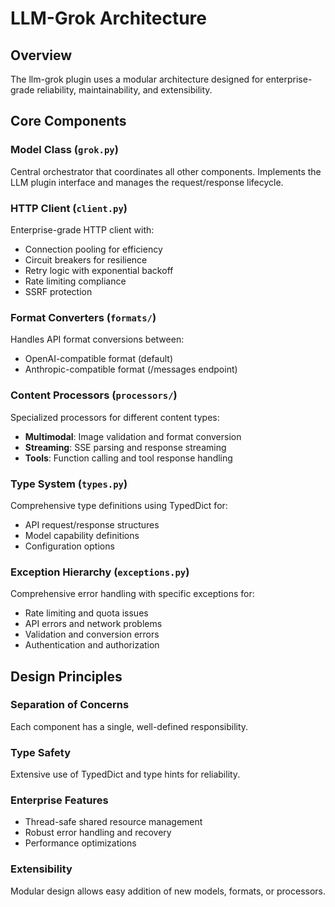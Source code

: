 # LLM-Grok Architecture

## Overview
The llm-grok plugin uses a modular architecture designed for enterprise-grade reliability, maintainability, and extensibility.

## Core Components

### Model Class (`grok.py`)
Central orchestrator that coordinates all other components. Implements the LLM plugin interface and manages the request/response lifecycle.

### HTTP Client (`client.py`)  
Enterprise-grade HTTP client with:
- Connection pooling for efficiency
- Circuit breakers for resilience
- Retry logic with exponential backoff
- Rate limiting compliance
- SSRF protection

### Format Converters (`formats/`)
Handles API format conversions between:
- OpenAI-compatible format (default)
- Anthropic-compatible format (/messages endpoint)

### Content Processors (`processors/`)
Specialized processors for different content types:
- **Multimodal**: Image validation and format conversion
- **Streaming**: SSE parsing and response streaming
- **Tools**: Function calling and tool response handling

### Type System (`types.py`)
Comprehensive type definitions using TypedDict for:
- API request/response structures
- Model capability definitions
- Configuration options

### Exception Hierarchy (`exceptions.py`)
Comprehensive error handling with specific exceptions for:
- Rate limiting and quota issues
- API errors and network problems
- Validation and conversion errors
- Authentication and authorization

## Design Principles

### Separation of Concerns
Each component has a single, well-defined responsibility.

### Type Safety
Extensive use of TypedDict and type hints for reliability.

### Enterprise Features
- Thread-safe shared resource management
- Robust error handling and recovery
- Performance optimizations

### Extensibility
Modular design allows easy addition of new models, formats, or processors.

